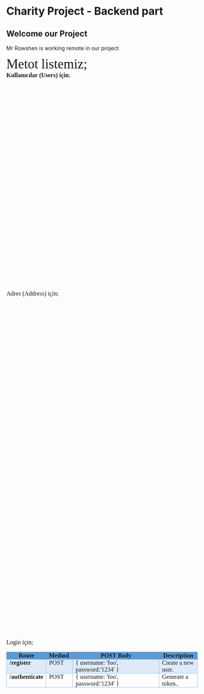# Charity Project - Backend part
## Welcome our Project
Mr Rowshen is working remote in our project

<p style='margin:0in;margin-bottom:.0001pt;font-size:16px;font-family:"Times New Roman",serif;'><span style="font-size:35px;">Metot listemiz;</span></p>
<p style='margin:0in;margin-bottom:.0001pt;font-size:16px;font-family:"Times New Roman",serif;'><strong>Kullanıcılar (Users) i&ccedil;in</strong>;</p>
<table style="width: 0.0pt;border-collapse:collapse;border: none;">
    <tbody>
        <tr>
            <td style="width: 14.966%; border-top: 1pt solid rgb(91, 155, 213); border-bottom: 1pt solid rgb(91, 155, 213); border-left: 1pt solid rgb(91, 155, 213); border-image: initial; border-right: none; background: rgb(91, 155, 213); padding: 0in 5.4pt; vertical-align: top;">
                <p style='margin:0in;margin-bottom:.0001pt;font-size:16px;font-family:"Times New Roman",serif;text-align:center;'><strong>Route</strong></p>
            </td>
            <td style="width: 9.6599%; border-top: 1pt solid rgb(91, 155, 213); border-left: none; border-bottom: 1pt solid rgb(91, 155, 213); border-right: none; background: rgb(91, 155, 213); padding: 0in 5.4pt; vertical-align: top;">
                <p style='margin:0in;margin-bottom:.0001pt;font-size:16px;font-family:"Times New Roman",serif;'><strong>Method</strong></p>
            </td>
            <td style="width: 30.7815%; border-top: 1pt solid rgb(91, 155, 213); border-left: none; border-bottom: 1pt solid rgb(91, 155, 213); border-right: none; background: rgb(91, 155, 213); padding: 0in 5.4pt; vertical-align: top;">
                <p style='margin:0in;margin-bottom:.0001pt;font-size:16px;font-family:"Times New Roman",serif;text-align:center;'><strong>POST Body</strong></p>
            </td>
            <td style="width: 40.1914%; border-top: 1pt solid rgb(91, 155, 213); border-right: 1pt solid rgb(91, 155, 213); border-bottom: 1pt solid rgb(91, 155, 213); border-image: initial; border-left: none; background: rgb(91, 155, 213); padding: 0in 5.4pt; vertical-align: top;">
                <p style='margin:0in;margin-bottom:.0001pt;font-size:16px;font-family:"Times New Roman",serif;text-align:center;'><strong>Description</strong></p>
            </td>
        </tr>
        <tr>
            <td style="width: 14.966%; border-right: 1pt solid rgb(156, 194, 229); border-bottom: 1pt solid rgb(156, 194, 229); border-left: 1pt solid rgb(156, 194, 229); border-image: initial; border-top: none; background: rgb(222, 234, 246); padding: 0in 5.4pt; vertical-align: top;">
                <p style='margin:0in;margin-bottom:.0001pt;font-size:16px;font-family:"Times New Roman",serif;'><strong><span style="color:red;">/api/users</span></strong></p>
            </td>
            <td style="width: 9.6599%; border-top: none; border-left: none; border-bottom: 1pt solid rgb(156, 194, 229); border-right: 1pt solid rgb(156, 194, 229); background: rgb(222, 234, 246); padding: 0in 5.4pt; vertical-align: top;">
                <p style='margin:0in;margin-bottom:.0001pt;font-size:16px;font-family:"Times New Roman",serif;'>GET</p>
            </td>
            <td style="width: 30.7815%; border-top: none; border-left: none; border-bottom: 1pt solid rgb(156, 194, 229); border-right: 1pt solid rgb(156, 194, 229); background: rgb(222, 234, 246); padding: 0in 5.4pt; vertical-align: top;">
                <p style='margin:0in;margin-bottom:.0001pt;font-size:16px;font-family:"Times New Roman",serif;'>Empty</p>
            </td>
            <td style="width: 40.1914%; border-top: none; border-left: none; border-bottom: 1pt solid rgb(156, 194, 229); border-right: 1pt solid rgb(156, 194, 229); background: rgb(222, 234, 246); padding: 0in 5.4pt; vertical-align: top;">
                <p style='margin:0in;margin-bottom:.0001pt;font-size:16px;font-family:"Times New Roman",serif;'>List all users.</p>
            </td>
        </tr>
        <tr>
            <td style="width: 14.966%; border-right: 1pt solid rgb(156, 194, 229); border-bottom: 1pt solid rgb(156, 194, 229); border-left: 1pt solid rgb(156, 194, 229); border-image: initial; border-top: none; padding: 0in 5.4pt; vertical-align: top;">
                <p style='margin:0in;margin-bottom:.0001pt;font-size:16px;font-family:"Times New Roman",serif;'><strong><span style="color:  red;">/api/users</span></strong></p>
            </td>
            <td style="width: 9.6599%; border-top: none; border-left: none; border-bottom: 1pt solid rgb(156, 194, 229); border-right: 1pt solid rgb(156, 194, 229); padding: 0in 5.4pt; vertical-align: top;">
                <p style='margin:0in;margin-bottom:.0001pt;font-size:16px;font-family:"Times New Roman",serif;'>POST</p>
            </td>
            <td style="width: 30.7815%; border-top: none; border-left: none; border-bottom: 1pt solid rgb(156, 194, 229); border-right: 1pt solid rgb(156, 194, 229); padding: 0in 5.4pt; vertical-align: top;">
                <p style='margin:0in;margin-bottom:.0001pt;font-size:16px;font-family:"Times New Roman",serif;line-height:13.5pt;background:#FFFFFE;'><span style='font-size:12px;font-family:"Courier New";color:black;'>{</span></p>
                <p style='margin:0in;margin-bottom:.0001pt;font-size:16px;font-family:"Times New Roman",serif;line-height:13.5pt;background:#FFFFFE;'><span style='font-size:12px;font-family:"Courier New";color:#A31515;'>&quot;firstname&quot;</span><span style='font-size:12px;font-family:"Courier New";color:black;'>:</span><span style='font-size:12px;font-family:"Courier New";color:#0451A5;'>&quot;davut&quot;</span><span style='font-size:12px;font-family:"Courier New";color:black;'>,</span><br><span style='font-size:12px;font-family:"Courier New";color:#A31515;'>&quot;lastname&quot;</span><span style='font-size:12px;font-family:"Courier New";color:black;'>:</span><span style='font-size:12px;font-family:"Courier New";color:#0451A5;'>&quot;blk&quot;</span><span style='font-size:12px;font-family:"Courier New";color:black;'>,</span><span style='font-size:12px;font-family:"Courier New";color:#A31515;'>&nbsp;</span><br><span style='font-size:12px;font-family:"Courier New";color:#A31515;'>&quot;email&quot;</span><span style='font-size:12px;font-family:  "Courier New";color:black;'>:</span><span style='font-size:12px;font-family:"Courier New";color:#0451A5;'>&quot;dvut@mail.com&quot;</span><span style='font-size:12px;font-family:"Courier New";color:black;'>,</span><br><span style='font-size:12px;font-family:"Courier New";color:#A31515;'>&quot;username&quot;</span><span style='font-size:12px;font-family:"Courier New";color:black;'>:</span><span style='font-size:12px;font-family:"Courier New";color:#0451A5;'>&quot;dvtblk&quot;</span><span style='font-size:12px;font-family:"Courier New";color:black;'>,</span><br><span style='font-size:12px;font-family:"Courier New";color:#A31515;'>&quot;password&quot;</span><span style='font-size:12px;font-family:"Courier New";color:black;'>:</span><span style='font-size:12px;font-family:"Courier New";color:#0451A5;'>&quot;dvtblk&quot;</span><span style='font-size:12px;font-family:"Courier New";color:black;'>,</span><br><span style='font-size:12px;font-family:"Courier New";color:#A31515;'>&quot;phone&quot;</span><span style='font-size:12px;font-family:"Courier New";color:black;'>:</span><span style='font-size:12px;font-family:"Courier New";color:#0451A5;'>&quot;+123456789&quot;</span></p>
                <p style='margin:0in;margin-bottom:.0001pt;font-size:16px;font-family:"Times New Roman",serif;line-height:13.5pt;background:#FFFFFE;'><span style='font-size:12px;font-family:"Courier New";color:black;'>}</span></p>
                <p style='margin:0in;margin-bottom:.0001pt;font-size:16px;font-family:"Times New Roman",serif;'>&nbsp;</p>
            </td>
            <td style="width: 40.1914%; border-top: none; border-left: none; border-bottom: 1pt solid rgb(156, 194, 229); border-right: 1pt solid rgb(156, 194, 229); padding: 0in 5.4pt; vertical-align: top;">
                <p style='margin:0in;margin-bottom:.0001pt;font-size:16px;font-family:"Times New Roman",serif;'><span style="font-size:11px;">Create a new user.</span></p>
                <p style='margin:0in;margin-bottom:.0001pt;font-size:16px;font-family:"Times New Roman",serif;line-height:13.5pt;background:#FFFFFE;'><span style='font-size:11px;font-family:"Courier New";color:black;'>[ {</span><br><span style='font-size:11px;font-family:"Courier New";color:#A31515;'>&quot;role&quot;</span><span style='font-size:11px;font-family:"Courier New";color:black;'>:&nbsp;</span><span style='font-size:11px;font-family:"Courier New";color:#0451A5;'>&quot;User&quot;</span><span style='font-size:11px;font-family:"Courier New";color:black;'>,</span><br><span style='font-size:11px;font-family:"Courier New";color:#A31515;'>&quot;firstname&quot;</span><span style='font-size:11px;font-family:"Courier New";color:black;'>:&nbsp;</span><span style='font-size:11px;font-family:"Courier New";color:#0451A5;'>&quot;davut&quot;</span><span style='font-size:11px;font-family:"Courier New";color:black;'>,</span><br><span style='font-size:11px;font-family:"Courier New";color:#A31515;'>&quot;lastname&quot;</span><span style='font-size:11px;font-family:"Courier New";color:black;'>:&nbsp;</span><span style='font-size:11px;font-family:"Courier New";color:#0451A5;'>&quot;blk&quot;</span><span style='font-size:11px;font-family:"Courier New";color:black;'>,</span><br><span style='font-size:11px;font-family:"Courier New";color:#A31515;'>&quot;email&quot;</span><span style='font-size:11px;font-family:"Courier New";color:black;'>:&nbsp;</span><span style='font-size:11px;font-family:"Courier New";color:#0451A5;'>&quot;davt@mail.com&quot;</span><span style='font-size:11px;font-family:"Courier New";color:black;'>,</span><br><span style='font-size:11px;font-family:"Courier New";color:#A31515;'>&quot;username&quot;</span><span style='font-size:11px;font-family:"Courier New";color:black;'>:&nbsp;</span><span style='font-size:11px;font-family:"Courier New";color:#0451A5;'>&quot;dvtblk&quot;</span><span style='font-size:11px;font-family:"Courier New";color:black;'>,</span><br><span style='font-size:11px;font-family:"Courier New";color:#A31515;'>&quot;password&quot;</span><span style='font-size:11px;font-family:"Courier New";color:black;'>:&nbsp;</span><span style='font-size:11px;font-family:"Courier New";color:#0451A5;'>&quot;dvtblk&quot;</span><span style='font-size:11px;font-family:"Courier New";color:black;'>,</span><br><span style='font-size:11px;font-family:"Courier New";color:#A31515;'>&quot;company&quot;</span><span style='font-size:11px;font-family:"Courier New";color:black;'>:&nbsp;</span><strong><span style='font-size:11px;font-family:"Courier New";color:#0451A5;'>null</span></strong><span style='font-size:11px;font-family:"Courier New";color:black;'>,</span><br><span style='font-size:11px;font-family:"Courier New";color:#A31515;'>&quot;address&quot;</span><span style='font-size:11px;font-family:"Courier New";color:black;'>:&nbsp;</span><strong><span style='font-size:11px;font-family:"Courier New";color:#0451A5;'>null</span></strong><span style='font-size:11px;font-family:"Courier New";color:black;'>,</span><br><span style='font-size:11px;font-family:"Courier New";color:#A31515;'>&quot;phone&quot;</span><span style='font-size:11px;font-family:"Courier New";color:black;'>:&nbsp;</span><span style='font-size:11px;font-family:"Courier New";color:#098658;'>123456789</span><span style='font-size:11px;font-family:"Courier New";color:black;'>,</span><br><span style='font-size:11px;font-family:"Courier New";color:#A31515;'>&quot;last_login&quot;</span><span style='font-size:11px;font-family:"Courier New";color:black;'>:&nbsp;</span><span style='font-size:11px;font-family:"Courier New";color:#0451A5;'>&quot;2021-03-18T14:52:37.047Z&quot;</span><span style='font-size:11px;font-family:"Courier New";color:black;'>,</span><br><span style='font-size:11px;font-family:"Courier New";color:#A31515;'>&quot;id&quot;</span><span style='font-size:11px;font-family:"Courier New";color:black;'>:</span><br><span style='font-size:11px;font-family:"Courier New";color:#0451A5;'>&quot;</span><span style='font-size: 10px; font-family: "Courier New"; color: rgb(4, 81, 165);'>6053693574905c049a25c9d8</span><span style='font-size:11px;font-family:"Courier New";color:#0451A5;'>&quot;</span><br><span style='font-size:11px;font-family:"Courier New";color:black;'>&nbsp;}]</span></p>
            </td>
        </tr>
        <tr>
            <td style="width: 14.966%; border-right: 1pt solid rgb(156, 194, 229); border-bottom: 1pt solid rgb(156, 194, 229); border-left: 1pt solid rgb(156, 194, 229); border-image: initial; border-top: none; background: rgb(222, 234, 246); padding: 0in 5.4pt; vertical-align: top;">
                <p style='margin:0in;margin-bottom:.0001pt;font-size:16px;font-family:"Times New Roman",serif;'><strong><span style="color:red;">/api/users/:id</span></strong></p>
            </td>
            <td style="width: 9.6599%; border-top: none; border-left: none; border-bottom: 1pt solid rgb(156, 194, 229); border-right: 1pt solid rgb(156, 194, 229); background: rgb(222, 234, 246); padding: 0in 5.4pt; vertical-align: top;">
                <p style='margin:0in;margin-bottom:.0001pt;font-size:16px;font-family:"Times New Roman",serif;'>GET</p>
            </td>
            <td style="width: 30.7815%; border-top: none; border-left: none; border-bottom: 1pt solid rgb(156, 194, 229); border-right: 1pt solid rgb(156, 194, 229); background: rgb(222, 234, 246); padding: 0in 5.4pt; vertical-align: top;">
                <p style='margin:0in;margin-bottom:.0001pt;font-size:16px;font-family:"Times New Roman",serif;'>Empty</p>
            </td>
            <td style="width: 40.1914%; border-top: none; border-left: none; border-bottom: 1pt solid rgb(156, 194, 229); border-right: 1pt solid rgb(156, 194, 229); background: rgb(222, 234, 246); padding: 0in 5.4pt; vertical-align: top;">
                <p style='margin:0in;margin-bottom:.0001pt;font-size:16px;font-family:"Times New Roman",serif;'>Get a user.</p>
            </td>
        </tr>
        <tr>
            <td style="width: 14.966%; border-right: 1pt solid rgb(156, 194, 229); border-bottom: 1pt solid rgb(156, 194, 229); border-left: 1pt solid rgb(156, 194, 229); border-image: initial; border-top: none; padding: 0in 5.4pt; vertical-align: top;">
                <p style='margin:0in;margin-bottom:.0001pt;font-size:16px;font-family:"Times New Roman",serif;'><strong><span style="color:  red;">/api/users/:id</span></strong></p>
            </td>
            <td style="width: 9.6599%; border-top: none; border-left: none; border-bottom: 1pt solid rgb(156, 194, 229); border-right: 1pt solid rgb(156, 194, 229); padding: 0in 5.4pt; vertical-align: top;">
                <p style='margin:0in;margin-bottom:.0001pt;font-size:16px;font-family:"Times New Roman",serif;'>PUT</p>
            </td>
            <td style="width: 30.7815%; border-top: none; border-left: none; border-bottom: 1pt solid rgb(156, 194, 229); border-right: 1pt solid rgb(156, 194, 229); padding: 0in 5.4pt; vertical-align: top;">
                <p style='margin:0in;margin-bottom:.0001pt;font-size:16px;font-family:"Times New Roman",serif;line-height:13.5pt;background:#FFFFFE;'><span style='font-size:12px;font-family:"Courier New";color:black;'>{</span></p>
                <p style='margin:0in;margin-bottom:.0001pt;font-size:16px;font-family:"Times New Roman",serif;line-height:13.5pt;background:#FFFFFE;'><span style='font-size:12px;font-family:"Courier New";color:#A31515;'>&quot;firstname&quot;</span><span style='font-size:12px;font-family:"Courier New";color:black;'>:</span><span style='font-size:12px;font-family:"Courier New";color:#0451A5;'>&quot;john2&quot;</span><span style='font-size:12px;font-family:"Courier New";color:black;'>,</span><br><span style='font-size:12px;font-family:"Courier New";color:#A31515;'>&quot;lastname&quot;</span><span style='font-size:12px;font-family:"Courier New";color:black;'>:</span><span style='font-size:12px;font-family:"Courier New";color:#0451A5;'>&quot;doe2&quot;</span><span style='font-size:12px;font-family:"Courier New";color:black;'>, &nbsp;&nbsp;</span><br><span style='font-size:12px;font-family:"Courier New";color:#A31515;'>&quot;email&quot;</span><span style='font-size:12px;font-family:"Courier New";color:black;'>:</span><span style='font-size:12px;font-family:"Courier New";color:#0451A5;'>&quot;jhn@exple.com&quot;</span><span style='font-size:12px;font-family:"Courier New";color:black;'>,</span><br><span style='font-size:12px;font-family:"Courier New";color:#A31515;'>&quot;username&quot;</span><span style='font-size:12px;font-family:"Courier New";color:black;'>:</span><span style='font-size:12px;font-family:"Courier New";color:#0451A5;'>&quot;johndoe2&quot;</span><span style='font-size:12px;font-family:"Courier New";color:black;'>,</span><br><span style='font-size:12px;font-family:"Courier New";color:#A31515;'>&quot;password&quot;</span><span style='font-size:12px;font-family:"Courier New";color:black;'>:</span><span style='font-size:12px;font-family:"Courier New";color:#0451A5;'>&quot;johndoe2&quot;</span><span style='font-size:12px;font-family:"Courier New";color:black;'>,</span><br><span style='font-size:12px;font-family:"Courier New";color:#A31515;'>&quot;phone&quot;</span><span style='font-size:12px;font-family:"Courier New";color:black;'>:</span><span style='font-size:12px;font-family:"Courier New";color:#0451A5;'>&quot;+1234567892222&quot;</span></p>
                <p style='margin:0in;margin-bottom:.0001pt;font-size:16px;font-family:"Times New Roman",serif;line-height:13.5pt;background:#FFFFFE;'><span style='font-size:12px;font-family:"Courier New";color:black;'>}</span></p>
            </td>
            <td style="width: 40.1914%; border-top: none; border-left: none; border-bottom: 1pt solid rgb(156, 194, 229); border-right: 1pt solid rgb(156, 194, 229); padding: 0in 5.4pt; vertical-align: top;">
                <p style='margin:0in;margin-bottom:.0001pt;font-size:16px;font-family:"Times New Roman",serif;'>Update a user with new info.</p>
            </td>
        </tr>
        <tr>
            <td style="width: 14.966%; border-right: 1pt solid rgb(156, 194, 229); border-bottom: 1pt solid rgb(156, 194, 229); border-left: 1pt solid rgb(156, 194, 229); border-image: initial; border-top: none; background: rgb(222, 234, 246); padding: 0in 5.4pt; vertical-align: top;">
                <p style='margin:0in;margin-bottom:.0001pt;font-size:16px;font-family:"Times New Roman",serif;'><strong><span style="color:red;">/api/users/:id</span></strong></p>
            </td>
            <td style="width: 9.6599%; border-top: none; border-left: none; border-bottom: 1pt solid rgb(156, 194, 229); border-right: 1pt solid rgb(156, 194, 229); background: rgb(222, 234, 246); padding: 0in 5.4pt; vertical-align: top;">
                <p style='margin:0in;margin-bottom:.0001pt;font-size:16px;font-family:"Times New Roman",serif;'>DELETE</p>
            </td>
            <td style="width: 30.7815%; border-top: none; border-left: none; border-bottom: 1pt solid rgb(156, 194, 229); border-right: 1pt solid rgb(156, 194, 229); background: rgb(222, 234, 246); padding: 0in 5.4pt; vertical-align: top;">
                <p style='margin:0in;margin-bottom:.0001pt;font-size:16px;font-family:"Times New Roman",serif;'>Empty</p>
            </td>
            <td style="width: 40.1914%; border-top: none; border-left: none; border-bottom: 1pt solid rgb(156, 194, 229); border-right: 1pt solid rgb(156, 194, 229); background: rgb(222, 234, 246); padding: 0in 5.4pt; vertical-align: top;">
                <p style='margin:0in;margin-bottom:.0001pt;font-size:16px;font-family:"Times New Roman",serif;'>Delete a user.</p>
            </td>
        </tr>
        <tr>
            <td style="width: 14.966%; border-right: 1pt solid rgb(156, 194, 229); border-bottom: 1pt solid rgb(156, 194, 229); border-left: 1pt solid rgb(156, 194, 229); border-image: initial; border-top: none; padding: 0in 5.4pt; vertical-align: top;">
                <p style='margin:0in;margin-bottom:.0001pt;font-size:16px;font-family:"Times New Roman",serif;'><strong><span style="color:  red;">/api/users/</span></strong></p>
            </td>
            <td style="width: 9.6599%; border-top: none; border-left: none; border-bottom: 1pt solid rgb(156, 194, 229); border-right: 1pt solid rgb(156, 194, 229); padding: 0in 5.4pt; vertical-align: top;">
                <p style='margin:0in;margin-bottom:.0001pt;font-size:16px;font-family:"Times New Roman",serif;'><span style="color:red;">DELETE</span></p>
            </td>
            <td style="width: 30.7815%; border-top: none; border-left: none; border-bottom: 1pt solid rgb(156, 194, 229); border-right: 1pt solid rgb(156, 194, 229); padding: 0in 5.4pt; vertical-align: top;">
                <p style='margin:0in;margin-bottom:.0001pt;font-size:16px;font-family:"Times New Roman",serif;'><span style="color:red;">Empty</span></p>
            </td>
            <td style="width: 40.1914%; border-top: none; border-left: none; border-bottom: 1pt solid rgb(156, 194, 229); border-right: 1pt solid rgb(156, 194, 229); padding: 0in 5.4pt; vertical-align: top;">
                <p style='margin:0in;margin-bottom:.0001pt;font-size:16px;font-family:"Times New Roman",serif;'><span style="color:red;">Delete all users.</span></p>
            </td>
        </tr>
    </tbody>
</table>
<p style='margin:0in;margin-bottom:.0001pt;font-size:16px;font-family:"Times New Roman",serif;'>Adres (Address) i&ccedil;in;</p>
<table style="width: 0.0pt;border-collapse:collapse;border: none;">
    <tbody>
        <tr>
            <td style="width: 112.25pt;border-top: 1pt solid rgb(91, 155, 213);border-bottom: 1pt solid rgb(91, 155, 213);border-left: 1pt solid rgb(91, 155, 213);border-image: initial;border-right: none;background: rgb(91, 155, 213);padding: 0in 5.4pt;vertical-align: top;">
                <p style='margin:0in;margin-bottom:.0001pt;font-size:16px;font-family:"Times New Roman",serif;text-align:center;'><strong>Route</strong></p>
            </td>
            <td style="width: 15.1463%; border-top: 1pt solid rgb(91, 155, 213); border-left: none; border-bottom: 1pt solid rgb(91, 155, 213); border-right: none; background: rgb(91, 155, 213); padding: 0in 5.4pt; vertical-align: top;">
                <p style='margin:0in;margin-bottom:.0001pt;font-size:16px;font-family:"Times New Roman",serif;'><strong>Method</strong></p>
            </td>
            <td style="width: 31.3253%; border-top: 1pt solid rgb(91, 155, 213); border-left: none; border-bottom: 1pt solid rgb(91, 155, 213); border-right: none; background: rgb(91, 155, 213); padding: 0in 5.4pt; vertical-align: top;">
                <p style='margin:0in;margin-bottom:.0001pt;font-size:16px;font-family:"Times New Roman",serif;text-align:center;'><strong>POST Body</strong></p>
            </td>
            <td style="width: 35.9724%; border-top: 1pt solid rgb(91, 155, 213); border-right: 1pt solid rgb(91, 155, 213); border-bottom: 1pt solid rgb(91, 155, 213); border-image: initial; border-left: none; background: rgb(91, 155, 213); padding: 0in 5.4pt; vertical-align: top;">
                <p style='margin:0in;margin-bottom:.0001pt;font-size:16px;font-family:"Times New Roman",serif;text-align:center;'><strong>Description</strong></p>
            </td>
        </tr>
        <tr>
            <td style="width: 112.25pt;border-right: 1pt solid rgb(156, 194, 229);border-bottom: 1pt solid rgb(156, 194, 229);border-left: 1pt solid rgb(156, 194, 229);border-image: initial;border-top: none;background: rgb(222, 234, 246);padding: 0in 5.4pt;vertical-align: top;">
                <p style='margin:0in;margin-bottom:.0001pt;font-size:16px;font-family:"Times New Roman",serif;'><strong>/api/address</strong></p>
            </td>
            <td style="width: 15.1463%; border-top: none; border-left: none; border-bottom: 1pt solid rgb(156, 194, 229); border-right: 1pt solid rgb(156, 194, 229); background: rgb(222, 234, 246); padding: 0in 5.4pt; vertical-align: top;">
                <p style='margin:0in;margin-bottom:.0001pt;font-size:16px;font-family:"Times New Roman",serif;'>GET</p>
            </td>
            <td style="width: 31.3253%; border-top: none; border-left: none; border-bottom: 1pt solid rgb(156, 194, 229); border-right: 1pt solid rgb(156, 194, 229); background: rgb(222, 234, 246); padding: 0in 5.4pt; vertical-align: top;">
                <p style='margin:0in;margin-bottom:.0001pt;font-size:16px;font-family:"Times New Roman",serif;'>Empty</p>
            </td>
            <td style="width: 35.9724%; border-top: none; border-left: none; border-bottom: 1pt solid rgb(156, 194, 229); border-right: 1pt solid rgb(156, 194, 229); background: rgb(222, 234, 246); padding: 0in 5.4pt; vertical-align: top;">
                <p style='margin:0in;margin-bottom:.0001pt;font-size:16px;font-family:"Times New Roman",serif;'>List all addresses.</p>
            </td>
        </tr>
        <tr>
            <td style="width: 112.25pt;border-right: 1pt solid rgb(156, 194, 229);border-bottom: 1pt solid rgb(156, 194, 229);border-left: 1pt solid rgb(156, 194, 229);border-image: initial;border-top: none;padding: 0in 5.4pt;height: 8.75pt;vertical-align: top;">
                <p style='margin:0in;margin-bottom:.0001pt;font-size:16px;font-family:"Times New Roman",serif;'><strong>/api/address</strong></p>
            </td>
            <td style="width: 15.1463%; border-top: none; border-left: none; border-bottom: 1pt solid rgb(156, 194, 229); border-right: 1pt solid rgb(156, 194, 229); padding: 0in 5.4pt; height: 8.75pt; vertical-align: top;">
                <p style='margin:0in;margin-bottom:.0001pt;font-size:16px;font-family:"Times New Roman",serif;'>POST</p>
            </td>
            <td style="width: 31.3253%; border-top: none; border-left: none; border-bottom: 1pt solid rgb(156, 194, 229); border-right: 1pt solid rgb(156, 194, 229); padding: 0in 5.4pt; height: 8.75pt; vertical-align: top;">
                <p style='margin:0in;margin-bottom:.0001pt;font-size:16px;font-family:"Times New Roman",serif;line-height:13.5pt;background:#FFFFFE;'><span style='font-size:12px;font-family:"Courier New";color:black;'>{</span><br><span style='font-size:12px;font-family:"Courier New";color:#A31515;'>&quot;address_name&quot;</span><span style='font-size:12px;font-family:"Courier New";color:black;'>:</span><span style='font-size:12px;font-family:"Courier New";color:#0451A5;'>&quot;ev&quot;</span><span style='font-size:12px;font-family:"Courier New";color:black;'>,</span><br><span style='font-size:12px;font-family:"Courier New";color:#A31515;'>&quot;address_title&quot;</span><span style='font-size:12px;font-family:"Courier New";color:black;'>:</span><span style='font-size:12px;font-family:"Courier New";color:#0451A5;'>&quot;Evim&quot;</span><span style='font-size:12px;font-family:"Courier New";color:black;'>,</span><br><span style='font-size:12px;font-family:"Courier New";color:#A31515;'>&quot;country&quot;</span><span style='font-size:12px;font-family:"Courier New";color:black;'>:</span><span style='font-size:12px;font-family:"Courier New";color:#0451A5;'>&quot;Turkey&quot;</span><span style='font-size:12px;font-family:"Courier New";color:black;'>,</span><br><span style='font-size:12px;font-family:"Courier New";color:#A31515;'>&quot;city&quot;</span><span style='font-size:12px;font-family:"Courier New";color:black;'>:</span><span style='font-size:12px;font-family:"Courier New";color:#0451A5;'>&quot;Manisa&quot;</span><span style='font-size:12px;font-family:"Courier New";color:black;'>,</span><br><span style='font-size:12px;font-family:"Courier New";color:#A31515;'>&quot;state&quot;</span><span style='font-size:12px;font-family:"Courier New";color:black;'>:</span><span style='font-size:12px;font-family:"Courier New";color:#0451A5;'>&quot;Turgutlu&quot;</span><span style='font-size:12px;font-family:"Courier New";color:black;'>,</span><br><span style='font-size:12px;font-family:"Courier New";color:#A31515;'>&quot;post_code&quot;</span><span style='font-size:12px;font-family:"Courier New";color:black;'>:</span><span style='font-size:12px;font-family:"Courier New";color:#0451A5;'>&quot;45310&quot;</span><span style='font-size:12px;font-family:"Courier New";color:black;'>,</span><br><span style='font-size:12px;font-family:"Courier New";color:#A31515;'>&quot;id&quot;</span><span style='font-size:12px;font-family:"Courier New";color:black;'>:</span><br><span style='font-size:12px;font-family:"Courier New";color:#0451A5;'>&quot;</span><span style='font-size: 9px; font-family: "Courier New"; color: rgb(4, 81, 165);'>6053704974905c049a25c9de</span><span style='font-size:12px;font-family:"Courier New";color:#0451A5;'>&quot;</span><br><span style='font-size:12px;font-family:"Courier New";color:black;'>}</span></p>
            </td>
            <td style="width: 35.9724%; border-top: none; border-left: none; border-bottom: 1pt solid rgb(156, 194, 229); border-right: 1pt solid rgb(156, 194, 229); padding: 0in 5.4pt; height: 8.75pt; vertical-align: top;">
                <p style='margin:0in;margin-bottom:.0001pt;font-size:16px;font-family:"Times New Roman",serif;line-height:13.5pt;background:#FFFFFE;'><span style="font-size:11px;">Create a new address.</span><span style='font-size:11px;font-family:"Courier New";color:black;'>&nbsp;{</span><br><span style='font-size:11px;font-family:"Courier New";color:#A31515;'>&quot;role&quot;</span><span style='font-size:11px;font-family:"Courier New";color:black;'>:&nbsp;</span><span style='font-size:11px;font-family:"Courier New";color:#0451A5;'>&quot;User&quot;</span><span style='font-size:11px;font-family:"Courier New";color:black;'>,</span><br><span style='font-size:11px;font-family:"Courier New";color:#A31515;'>&quot;firstname&quot;</span><span style='font-size:11px;font-family:"Courier New";color:black;'>:&nbsp;</span><span style='font-size:11px;font-family:"Courier New";color:#0451A5;'>&quot;john3</span><br><span style='font-size:11px;font-family:"Courier New";color:#A31515;'>&quot;lastname&quot;</span><span style='font-size:11px;font-family:"Courier New";color:black;'>:&nbsp;</span><span style='font-size:11px;font-family:"Courier New";color:#0451A5;'>&quot;doe2&quot;</span><span style='font-size:11px;font-family:"Courier New";color:black;'>,</span><br><span style='font-size:11px;font-family:"Courier New";color:#A31515;'>&quot;email&quot;</span><span style='font-size:11px;font-family:"Courier New";color:black;'>:&nbsp;</span><span style='font-size:11px;font-family:"Courier New";color:#0451A5;'>&quot;john@exple2.com&quot;</span><span style='font-size:11px;font-family:"Courier New";color:black;'>,</span><br><span style='font-size:11px;font-family:"Courier New";color:#A31515;'>&quot;username&quot;</span><span style='font-size:11px;font-family:"Courier New";color:black;'>:&nbsp;</span><span style='font-size:11px;font-family:"Courier New";color:#0451A5;'>&quot;johndoe3&quot;</span><span style='font-size:11px;font-family:"Courier New";color:black;'>,</span><br><span style='font-size:11px;font-family:"Courier New";color:#A31515;'>&quot;password&quot;</span><span style='font-size:11px;font-family:"Courier New";color:black;'>:&nbsp;</span><span style='font-size:11px;font-family:"Courier New";color:#0451A5;'>&quot;johndoe2&quot;</span><span style='font-size:11px;font-family:"Courier New";color:black;'>,</span><br><span style='font-size:11px;font-family:"Courier New";color:#A31515;'>&quot;company&quot;</span><span style='font-size:11px;font-family:"Courier New";color:black;'>:&nbsp;</span><strong><span style='font-size:11px;font-family:"Courier New";color:#0451A5;'>null</span></strong><span style='font-size:11px;font-family:"Courier New";color:black;'>,</span><br><strong><span style='font-size:11px;font-family:"Courier New";color:#FFC000;'>&quot;</span></strong><strong><span style='font-size:11px;font-family:"Courier New";color:#C00000;'>address</span></strong><strong><span style='font-size:11px;font-family:"Courier New";color:#FFC000;'>&quot;:</span></strong><br><strong><span style='font-size:11px;font-family:"Courier New";color:#00B050;'>&quot;</span><span style='font-size: 8px; font-family: "Courier New"; color: rgb(0, 176, 80);'>605377f94ab73b05a7343664</span><span style='font-size:11px;font-family:"Courier New";color:#00B050;'>&quot;,</span></strong><br><span style='font-size:11px;font-family:"Courier New";color:#A31515;'>&quot;phone&quot;</span><span style='font-size:11px;font-family:"Courier New";color:black;'>:&nbsp;</span><span style='font-size:11px;font-family:"Courier New";color:#0070C0;'>12345678922222</span><span style='font-size:11px;font-family:"Courier New";color:black;'>,</span><br><span style='font-size:11px;font-family:"Courier New";color:#A31515;'>&quot;last_login&quot;</span><span style='font-size:11px;font-family:"Courier New";color:black;'>:&nbsp;</span><br><span style='font-size: 11px; font-family: "Courier New"; color: rgb(4, 81, 165);'>&quot;</span><span style="font-size: 11px;"><span style='font-family: "Courier New"; color: rgb(4, 81, 165);'>2021-03-18T15:22:49.571Z&quot;</span><span style='font-family: "Courier New"; color: black;'>,</span><br></span><span style='font-size:11px;font-family:"Courier New";color:#A31515;'>&quot;id&quot;</span><span style='font-size:11px;font-family:"Courier New";color:black;'>:&nbsp;</span><br><span style='font-size:11px;font-family:"Courier New";color:#0451A5;'>&quot;</span><span style='font-size: 11px; font-family: "Courier New"; color: rgb(4, 81, 165);'>6053704974905c049a25c9de</span><span style='font-size:11px;font-family:"Courier New";color:#0451A5;'>&quot;</span><br><span style='font-size:11px;font-family:"Courier New";color:black;'>}</span></p>
                <p style='margin:0in;margin-bottom:.0001pt;font-size:16px;font-family:"Times New Roman",serif;line-height:13.5pt;background:#FFFFFE;'><span style='font-size:11px;font-family:"Courier New";color:black;'>&nbsp;</span></p>
                <p style='margin:0in;margin-bottom:.0001pt;font-size:16px;font-family:"Times New Roman",serif;line-height:13.5pt;background:#FFFFFE;'><span style="font-size:7px;">&nbsp;</span></p>
            </td>
        </tr>
        <tr>
            <td style="width: 112.25pt;border-right: 1pt solid rgb(156, 194, 229);border-bottom: 1pt solid rgb(156, 194, 229);border-left: 1pt solid rgb(156, 194, 229);border-image: initial;border-top: none;background: rgb(222, 234, 246);padding: 0in 5.4pt;vertical-align: top;">
                <p style='margin:0in;margin-bottom:.0001pt;font-size:16px;font-family:"Times New Roman",serif;'><strong>/api/ address /:id</strong></p>
            </td>
            <td style="width: 15.1463%; border-top: none; border-left: none; border-bottom: 1pt solid rgb(156, 194, 229); border-right: 1pt solid rgb(156, 194, 229); background: rgb(222, 234, 246); padding: 0in 5.4pt; vertical-align: top;">
                <p style='margin:0in;margin-bottom:.0001pt;font-size:16px;font-family:"Times New Roman",serif;'>GET</p>
            </td>
            <td style="width: 31.3253%; border-top: none; border-left: none; border-bottom: 1pt solid rgb(156, 194, 229); border-right: 1pt solid rgb(156, 194, 229); background: rgb(222, 234, 246); padding: 0in 5.4pt; vertical-align: top;">
                <p style='margin:0in;margin-bottom:.0001pt;font-size:16px;font-family:"Times New Roman",serif;'>Empty</p>
                <p style='margin:0in;margin-bottom:.0001pt;font-size:16px;font-family:"Times New Roman",serif;'>&nbsp;</p>
                <p style='margin:0in;margin-bottom:.0001pt;font-size:16px;font-family:"Times New Roman",serif;'>&nbsp;</p>
                <p style='margin:0in;margin-bottom:.0001pt;font-size:16px;font-family:"Times New Roman",serif;'>&nbsp;</p>
                <p style='margin:0in;margin-bottom:.0001pt;font-size:16px;font-family:"Times New Roman",serif;'>&nbsp;</p>
            </td>
            <td style="width: 35.9724%; border-top: none; border-left: none; border-bottom: 1pt solid rgb(156, 194, 229); border-right: 1pt solid rgb(156, 194, 229); background: rgb(222, 234, 246); padding: 0in 5.4pt; vertical-align: top;">
                <p style='margin:0in;margin-bottom:.0001pt;font-size:16px;font-family:"Times New Roman",serif;'>Get an address.</p>
                <p style='margin:0in;margin-bottom:.0001pt;font-size:16px;font-family:"Times New Roman",serif;line-height:13.5pt;background:#FFFFFE;'><span style='font-size:11px;font-family:"Courier New";color:black;'>{</span><br><span style='font-size:11px;font-family:"Courier New";color:#A31515;'>&quot;address_name&quot;</span><span style='font-size:11px;font-family:"Courier New";color:black;'>:&nbsp;</span><span style='font-size:11px;font-family:"Courier New";color:#0451A5;'>&quot;ev&quot;</span><span style='font-size:11px;font-family:"Courier New";color:black;'>,</span><br><span style='font-size:11px;font-family:"Courier New";color:#A31515;'>&quot;address_title&quot;</span><span style='font-size:11px;font-family:"Courier New";color:black;'>:&nbsp;</span><span style='font-size:11px;font-family:"Courier New";color:#0451A5;'>&quot;Evim&quot;</span><span style='font-size:11px;font-family:"Courier New";color:black;'>,</span><br><span style='font-size:11px;font-family:"Courier New";color:#A31515;'>&quot;country&quot;</span><span style='font-size:11px;font-family:"Courier New";color:black;'>:&nbsp;</span><span style='font-size:11px;font-family:"Courier New";color:#0451A5;'>&quot;Turkey&quot;</span><span style='font-size:11px;font-family:"Courier New";color:black;'>,</span><br><span style='font-size:11px;font-family:"Courier New";color:#A31515;'>&quot;city&quot;</span><span style='font-size:11px;font-family:"Courier New";color:black;'>:&nbsp;</span><span style='font-size:11px;font-family:"Courier New";color:#0451A5;'>&quot;Manisa&quot;</span><span style='font-size:11px;font-family:"Courier New";color:black;'>,</span><br><span style='font-size:11px;font-family:"Courier New";color:#A31515;'>&quot;state&quot;</span><span style='font-size:11px;font-family:"Courier New";color:black;'>:&nbsp;</span><span style='font-size:11px;font-family:"Courier New";color:#0451A5;'>&quot;Turgutlu&quot;</span><span style='font-size:11px;font-family:"Courier New";color:black;'>,</span><br><span style='font-size:11px;font-family:"Courier New";color:#A31515;'>&quot;post_code&quot;</span><span style='font-size:11px;font-family:"Courier New";color:black;'>:&nbsp;</span><span style='font-size:11px;font-family:"Courier New";color:#0451A5;'>&quot;45310&quot;</span><span style='font-size:11px;font-family:"Courier New";color:black;'>,</span><br><span style='font-size:11px;font-family:"Courier New";color:#A31515;'>&quot;address_1&quot;</span><span style='font-size:11px;font-family:"Courier New";color:black;'>:&nbsp;</span><strong><span style='font-size:11px;font-family:"Courier New";color:#0451A5;'>null</span></strong><span style='font-size:11px;font-family:"Courier New";color:black;'>,</span><br><span style='font-size:11px;font-family:"Courier New";color:#A31515;'>&quot;address_2&quot;</span><span style='font-size:11px;font-family:"Courier New";color:black;'>:&nbsp;</span><strong><span style='font-size:11px;font-family:"Courier New";color:#0451A5;'>null</span></strong><span style='font-size:11px;font-family:"Courier New";color:black;'>,</span><br><span style='font-size:11px;font-family:"Courier New";color:#A31515;'>&quot;updated_at&quot;</span><span style='font-size:11px;font-family:"Courier New";color:black;'>:&nbsp;</span><strong><span style='font-size:11px;font-family:"Courier New";color:#0451A5;'>null</span></strong><span style='font-size:11px;font-family:"Courier New";color:black;'>,</span><br><span style='font-size:11px;font-family:"Courier New";color:#A31515;'>&quot;id&quot;</span><span style='font-size:11px;font-family:"Courier New";color:black;'>:&nbsp;</span><span style='font-size:11px;font-family:"Courier New";color:#0451A5;'>&quot;</span><span style='font-size: 9px; font-family: "Courier New"; color: rgb(4, 81, 165);'>605377f94ab73b05a7343664</span><span style='font-size:11px;font-family:"Courier New";color:#0451A5;'>&quot;&nbsp;</span><span style='font-size:11px;font-family:"Courier New";color:black;'>&nbsp; &nbsp;}</span></p>
                <p style='margin:0in;margin-bottom:.0001pt;font-size:16px;font-family:"Times New Roman",serif;'><span style="font-size:7px;">&nbsp;</span></p>
            </td>
        </tr>
        <tr>
            <td style="width: 112.25pt;border-right: 1pt solid rgb(156, 194, 229);border-bottom: 1pt solid rgb(156, 194, 229);border-left: 1pt solid rgb(156, 194, 229);border-image: initial;border-top: none;padding: 0in 5.4pt;height: 11.6pt;vertical-align: top;">
                <p style='margin:0in;margin-bottom:.0001pt;font-size:16px;font-family:"Times New Roman",serif;'><strong>/api/ address /:id</strong></p>
            </td>
            <td style="width: 15.1463%; border-top: none; border-left: none; border-bottom: 1pt solid rgb(156, 194, 229); border-right: 1pt solid rgb(156, 194, 229); padding: 0in 5.4pt; height: 11.6pt; vertical-align: top;">
                <p style='margin:0in;margin-bottom:.0001pt;font-size:16px;font-family:"Times New Roman",serif;'>PUT</p>
            </td>
            <td style="width: 31.3253%; border-top: none; border-left: none; border-bottom: 1pt solid rgb(156, 194, 229); border-right: 1pt solid rgb(156, 194, 229); padding: 0in 5.4pt; height: 11.6pt; vertical-align: top;">
                <p style='margin:0in;margin-bottom:.0001pt;font-size:16px;font-family:"Times New Roman",serif;line-height:13.5pt;background:#FFFFFE;'><span style='font-size:11px;font-family:"Courier New";color:black;'>{&nbsp;</span><span style='font-size:11px;font-family:"Courier New";color:#A31515;'>&quot;address_name&quot;</span><span style='font-size:11px;font-family:"Courier New";color:black;'>:</span><span style='font-size:11px;font-family:"Courier New";color:#0451A5;'>&quot;evv&quot;</span><span style='font-size:11px;font-family:"Courier New";color:black;'>,</span><br><span style='font-size:11px;font-family:"Courier New";color:#A31515;'>&quot;address_title&quot;</span><span style='font-size:11px;font-family:"Courier New";color:black;'>:</span><span style='font-size:11px;font-family:"Courier New";color:#0451A5;'>&quot;Evimmmm&quot;</span><span style='font-size:11px;font-family:"Courier New";color:black;'>,</span><br><span style='font-size:11px;font-family:"Courier New";color:#A31515;'>&quot;country&quot;</span><span style='font-size:11px;font-family:"Courier New";color:black;'>:</span><span style='font-size:11px;font-family:"Courier New";color:#0451A5;'>&quot;Turkmenistan&quot;</span><span style='font-size:11px;font-family:"Courier New";color:black;'>,</span><br><span style='font-size:11px;font-family:"Courier New";color:#A31515;'>&quot;city&quot;</span><span style='font-size:11px;font-family:"Courier New";color:black;'>:</span><span style='font-size:11px;font-family:"Courier New";color:#0451A5;'>&quot;Aşgabat&quot;</span><span style='font-size:11px;font-family:"Courier New";color:black;'>,</span><br><span style='font-size:11px;font-family:"Courier New";color:#A31515;'>&quot;state&quot;</span><span style='font-size:11px;font-family:"Courier New";color:black;'>:</span><span style='font-size:11px;font-family:"Courier New";color:#0451A5;'>&quot;Turkos caicos&quot;</span><span style='font-size:11px;font-family:"Courier New";color:black;'>,</span><br><span style='font-size:11px;font-family:"Courier New";color:#A31515;'>&quot;post_code&quot;</span><span style='font-size:11px;font-family:"Courier New";color:black;'>:</span><span style='font-size:11px;font-family:"Courier New";color:#0451A5;'>&quot;11111145310&quot;</span><span style='font-size:11px;font-family:"Courier New";color:black;'>,</span><br><span style='font-size:11px;font-family:"Courier New";color:#A31515;'>&quot;id&quot;</span><span style='font-size:11px;font-family:"Courier New";color:black;'>:</span><br><span style='font-size:11px;font-family:"Courier New";color:#0451A5;'>&quot;</span><span style='font-size: 9px; font-family: "Courier New"; color: rgb(4, 81, 165);'>6053704974905c049a25c9de</span><span style='font-size:11px;font-family:"Courier New";color:#0451A5;'>&quot;</span><span style='font-size:7px;font-family:"Courier New";color:black;'>}</span>&nbsp;</p>
            </td>
            <td style="width: 35.9724%; border-top: none; border-left: none; border-bottom: 1pt solid rgb(156, 194, 229); border-right: 1pt solid rgb(156, 194, 229); padding: 0in 5.4pt; height: 11.6pt; vertical-align: top;">
                <p style='margin:0in;margin-bottom:.0001pt;font-size:16px;font-family:"Times New Roman",serif;'><span style="font-size: 13px;">Update an address with new info.</span></p>
            </td>
        </tr>
        <tr>
            <td style="width: 112.25pt;border-right: 1pt solid rgb(156, 194, 229);border-bottom: 1pt solid rgb(156, 194, 229);border-left: 1pt solid rgb(156, 194, 229);border-image: initial;border-top: none;background: rgb(222, 234, 246);padding: 0in 5.4pt;vertical-align: top;">
                <p style='margin:0in;margin-bottom:.0001pt;font-size:16px;font-family:"Times New Roman",serif;'><strong>/api/ address /:id</strong></p>
            </td>
            <td style="width: 15.1463%; border-top: none; border-left: none; border-bottom: 1pt solid rgb(156, 194, 229); border-right: 1pt solid rgb(156, 194, 229); background: rgb(222, 234, 246); padding: 0in 5.4pt; vertical-align: top;">
                <p style='margin:0in;margin-bottom:.0001pt;font-size:16px;font-family:"Times New Roman",serif;'>DELETE</p>
            </td>
            <td style="width: 31.3253%; border-top: none; border-left: none; border-bottom: 1pt solid rgb(156, 194, 229); border-right: 1pt solid rgb(156, 194, 229); background: rgb(222, 234, 246); padding: 0in 5.4pt; vertical-align: top;">
                <p style='margin:0in;margin-bottom:.0001pt;font-size:16px;font-family:"Times New Roman",serif;'>Empty</p>
            </td>
            <td style="width: 35.9724%; border-top: none; border-left: none; border-bottom: 1pt solid rgb(156, 194, 229); border-right: 1pt solid rgb(156, 194, 229); background: rgb(222, 234, 246); padding: 0in 5.4pt; vertical-align: top;">
                <p style='margin:0in;margin-bottom:.0001pt;font-size:16px;font-family:"Times New Roman",serif;'>Delete an address.</p>
            </td>
        </tr>
        <tr>
            <td style="width: 112.25pt;border-right: 1pt solid rgb(156, 194, 229);border-bottom: 1pt solid rgb(156, 194, 229);border-left: 1pt solid rgb(156, 194, 229);border-image: initial;border-top: none;padding: 0in 5.4pt;vertical-align: top;">
                <p style='margin:0in;margin-bottom:.0001pt;font-size:16px;font-family:"Times New Roman",serif;'><strong>/api/ address /:id</strong></p>
                <p style='margin:0in;margin-bottom:.0001pt;font-size:16px;font-family:"Times New Roman",serif;'><strong>/</strong></p>
            </td>
            <td style="width: 15.1463%; border-top: none; border-left: none; border-bottom: 1pt solid rgb(156, 194, 229); border-right: 1pt solid rgb(156, 194, 229); padding: 0in 5.4pt; vertical-align: top;">
                <p style='margin:0in;margin-bottom:.0001pt;font-size:16px;font-family:"Times New Roman",serif;'>GET</p>
            </td>
            <td style="width: 31.3253%; border-top: none; border-left: none; border-bottom: 1pt solid rgb(156, 194, 229); border-right: 1pt solid rgb(156, 194, 229); padding: 0in 5.4pt; vertical-align: top;">
                <p style='margin:0in;margin-bottom:.0001pt;font-size:16px;font-family:"Times New Roman",serif;'>Empty</p>
            </td>
            <td style="width: 35.9724%; border-top: none; border-left: none; border-bottom: 1pt solid rgb(156, 194, 229); border-right: 1pt solid rgb(156, 194, 229); padding: 0in 5.4pt; vertical-align: top;">
                <p style='margin:0in;margin-bottom:.0001pt;font-size:16px;font-family:"Times New Roman",serif;'>The director&apos;s top 10 films.</p>
            </td>
        </tr>
    </tbody>
</table>
<p style='margin:0in;margin-bottom:.0001pt;font-size:16px;font-family:"Times New Roman",serif;'>&nbsp;</p>
<p style='margin:0in;margin-bottom:.0001pt;font-size:16px;font-family:"Times New Roman",serif;'>Login i&ccedil;in;</p>
<table style="border-collapse:collapse;border:none;">
    <tbody>
        <tr>
            <td style="width: 18.0723%; border-top: 1pt solid rgb(91, 155, 213); border-bottom: 1pt solid rgb(91, 155, 213); border-left: 1pt solid rgb(91, 155, 213); border-image: initial; border-right: none; background: rgb(91, 155, 213); padding: 0in 5.4pt; vertical-align: top;">
                <p style='margin:0in;margin-bottom:.0001pt;font-size:16px;font-family:"Times New Roman",serif;text-align:center;'><strong>Route</strong></p>
            </td>
            <td style="width: 13.9415%; border-top: 1pt solid rgb(91, 155, 213); border-left: none; border-bottom: 1pt solid rgb(91, 155, 213); border-right: none; background: rgb(91, 155, 213); padding: 0in 5.4pt; vertical-align: top;">
                <p style='margin:0in;margin-bottom:.0001pt;font-size:16px;font-family:"Times New Roman",serif;'><strong>Method</strong></p>
            </td>
            <td style="width: 45.2668%; border-top: 1pt solid rgb(91, 155, 213); border-left: none; border-bottom: 1pt solid rgb(91, 155, 213); border-right: none; background: rgb(91, 155, 213); padding: 0in 5.4pt; vertical-align: top;">
                <p style='margin:0in;margin-bottom:.0001pt;font-size:16px;font-family:"Times New Roman",serif;text-align:center;'><strong>POST Body</strong></p>
            </td>
            <td style="width: 98.95pt;border-top: 1pt solid rgb(91, 155, 213);border-right: 1pt solid rgb(91, 155, 213);border-bottom: 1pt solid rgb(91, 155, 213);border-image: initial;border-left: none;background: rgb(91, 155, 213);padding: 0in 5.4pt;vertical-align: top;">
                <p style='margin:0in;margin-bottom:.0001pt;font-size:16px;font-family:"Times New Roman",serif;text-align:center;'><strong>Description</strong></p>
            </td>
        </tr>
        <tr>
            <td style="width: 18.0723%; border-right: 1pt solid rgb(156, 194, 229); border-bottom: 1pt solid rgb(156, 194, 229); border-left: 1pt solid rgb(156, 194, 229); border-image: initial; border-top: none; background: rgb(222, 234, 246); padding: 0in 5.4pt; vertical-align: top;">
                <p style='margin:0in;margin-bottom:.0001pt;font-size:16px;font-family:"Times New Roman",serif;'><strong>/register</strong></p>
            </td>
            <td style="width: 13.9415%; border-top: none; border-left: none; border-bottom: 1pt solid rgb(156, 194, 229); border-right: 1pt solid rgb(156, 194, 229); background: rgb(222, 234, 246); padding: 0in 5.4pt; vertical-align: top;">
                <p style='margin:0in;margin-bottom:.0001pt;font-size:16px;font-family:"Times New Roman",serif;'>POST</p>
            </td>
            <td style="width: 45.2668%; border-top: none; border-left: none; border-bottom: 1pt solid rgb(156, 194, 229); border-right: 1pt solid rgb(156, 194, 229); background: rgb(222, 234, 246); padding: 0in 5.4pt; vertical-align: top;">
                <p style='margin:0in;margin-bottom:.0001pt;font-size:16px;font-family:"Times New Roman",serif;'>{ username: &apos;foo&apos;, password:&apos;1234&apos; }</p>
            </td>
            <td style="width: 98.95pt;border-top: none;border-left: none;border-bottom: 1pt solid rgb(156, 194, 229);border-right: 1pt solid rgb(156, 194, 229);background: rgb(222, 234, 246);padding: 0in 5.4pt;vertical-align: top;">
                <p style='margin:0in;margin-bottom:.0001pt;font-size:16px;font-family:"Times New Roman",serif;'>Create a new user.</p>
            </td>
        </tr>
        <tr>
            <td style="width: 18.0723%; border-right: 1pt solid rgb(156, 194, 229); border-bottom: 1pt solid rgb(156, 194, 229); border-left: 1pt solid rgb(156, 194, 229); border-image: initial; border-top: none; padding: 0in 5.4pt; vertical-align: top;">
                <p style='margin:0in;margin-bottom:.0001pt;font-size:16px;font-family:"Times New Roman",serif;'><strong>/authenticate</strong></p>
            </td>
            <td style="width: 13.9415%; border-top: none; border-left: none; border-bottom: 1pt solid rgb(156, 194, 229); border-right: 1pt solid rgb(156, 194, 229); padding: 0in 5.4pt; vertical-align: top;">
                <p style='margin:0in;margin-bottom:.0001pt;font-size:16px;font-family:"Times New Roman",serif;'>POST</p>
            </td>
            <td style="width: 45.2668%; border-top: none; border-left: none; border-bottom: 1pt solid rgb(156, 194, 229); border-right: 1pt solid rgb(156, 194, 229); padding: 0in 5.4pt; vertical-align: top;">
                <p style='margin:0in;margin-bottom:.0001pt;font-size:16px;font-family:"Times New Roman",serif;'>{ username: &apos;foo&apos;, password:&apos;1234&apos; }</p>
            </td>
            <td style="width: 98.95pt;border-top: none;border-left: none;border-bottom: 1pt solid rgb(156, 194, 229);border-right: 1pt solid rgb(156, 194, 229);padding: 0in 5.4pt;vertical-align: top;">
                <p style='margin:0in;margin-bottom:.0001pt;font-size:16px;font-family:"Times New Roman",serif;'>Generate a token..</p>
            </td>
        </tr>
    </tbody>
</table>
<p style='margin:0in;margin-bottom:.0001pt;font-size:16px;font-family:"Times New Roman",serif;'>&nbsp;</p>